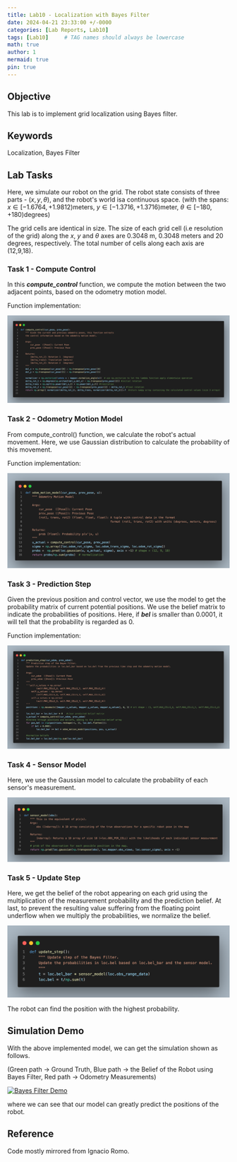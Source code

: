 ```yaml
---
title: Lab10 - Localization with Bayes Filter
date: 2024-04-21 23:33:00 +/-0000
categories: [Lab Reports, Lab10]
tags: [Lab10]     # TAG names should always be lowercase
math: true
author: 1
mermaid: true
pin: true
---
```


## Objective

This lab is to implement grid localization using Bayes filter.

## Keywords

Localization, Bayes Filter

## Lab Tasks

Here, we simulate our robot on the grid. The robot state consists of three parts - $(x, y, \theta)$, and the robot's world isa continuous space. (with the spans: $x \in [-1.6764, +1.9812)\text{meters}$, $y \in [-1.3716, +1.3716) \text{meter}$, $\theta \in [-180, +180) \text{degrees}$)

The grid cells are identical in size. The size of each grid cell (i.e resolution of the grid) along the $x$, $y$ and $\theta$ axes are 0.3048 m, 0.3048 meters and 20 degrees, respectively. The total number of cells along each axis are (12,9,18).

### Task 1 - Compute Control

In this ***compute_control*** function, we compute the motion between the two adjacent points, based on the odometry motion model.

Function implementation:

![compute_control_code](/assets/images/lab10/compute_control_code.png "compute_control_code")

### Task 2 - Odometry Motion Model

From compute_control() function, we calculate the robot's actual movement. Here, we use Gaussian distribution to calculate the probability of this movement.

Function implementation:

![odom_motion_model](/assets/images/lab10/odom_motion_model.png "odom_motion_model")

### Task 3 - Prediction Step

Given the previous position and control vector, we use the model to get the probability matrix of current potential positions. We use the belief matrix to indicate the probabilities of positions. Here, if ***bel*** is smaller than 0.0001, it will tell that the probability is regarded as 0.

Function implementation:

![prediction_step](/assets/images/lab10/prediction_step.png "prediction_step")

### Task 4 - Sensor Model

Here, we use the Gaussian model to calculate the probability of each sensor's measurement.

![sensor_model](/assets/images/lab10/sensor_model.png "sensor_model")

### Task 5 - Update Step

Here, we get the belief of the robot appearing on each grid using the multiplication of the measurement probability and the prediction belief. At last, to prevent the resulting value suffering from the floating point underflow when we multiply the probabilities, we normalize the belief.

![update_step](/assets/images/lab10/update_step.png "update_step")

The robot can find the position with the highest probability.

## Simulation Demo

With the above implemented model, we can get the simulation shown as follows.

(Green path $\rightarrow$ Ground Truth, Blue path $\rightarrow$ the Belief of the Robot using Bayes Filter, Red path $\rightarrow$ Odometry Measurements)

[![Bayes Filter Demo](https://img.youtube.com/vi/7Kx4sjtyfV0/maxresdefault.jpg)](https://www.youtube.com/watch?v=7Kx4sjtyfV0)

where we can see that our model can greatly predict the positions of the robot.

## Reference

Code mostly mirrored from Ignacio Romo.
